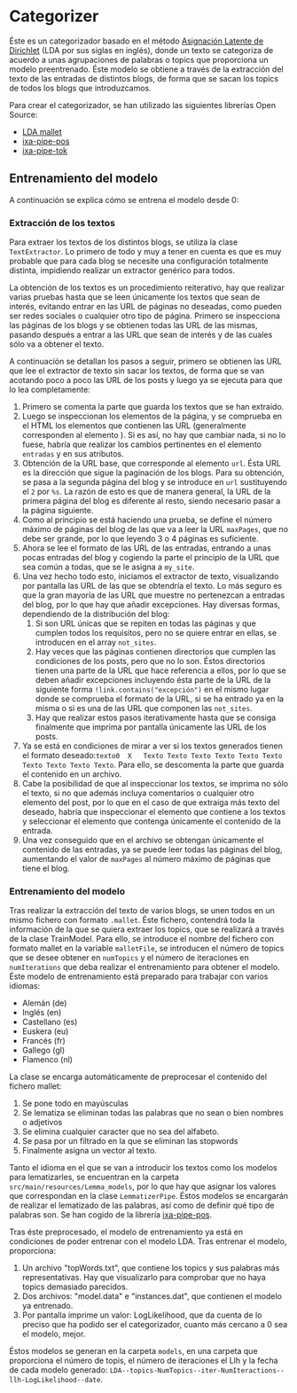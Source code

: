 # Categorizer

Éste es un categorizador basado en el método [Asignación Latente de Dirichlet](https://en.wikipedia.org/wiki/Latent_Dirichlet_allocation) (LDA por sus siglas en inglés), donde un texto se categoriza de acuerdo a unas agrupaciones de palabras o topics que proporciona un modelo preentrenado. Éste modelo se obtiene a través de la extracción del texto de las entradas de distintos blogs, de forma que se sacan los topics de todos los blogs que introduzcamos. 

Para crear el categorizador, se han utilizado las siguientes librerías Open Source:
+ [LDA mallet](http://mallet.cs.umass.edu/)
+ [ixa-pipe-pos](https://github.com/ixa-ehu/ixa-pipe-pos)
+ [ixa-pipe-tok](https://github.com/ixa-ehu/ixa-pipe-tok)

## Entrenamiento del modelo
A continuación se explica cómo se entrena el modelo desde 0:

### Extracción de los textos

Para extraer los textos de los distintos blogs, se utiliza la clase `TextExtractor`. Lo primero de todo y muy a tener en cuenta es que es muy probable que para cada blog se necesite una configuración totalmente distinta, impidiendo realizar un extractor genérico para todos. 

La obtención de los textos es un procedimiento reiterativo, hay que realizar varias pruebas hasta que se leen únicamente los textos que sean de interés, evitando entrar en las URL de páginas no deseadas, como pueden ser redes sociales o cualquier otro tipo de página. Primero se inspecciona las páginas de los blogs y se obtienen todas las URL de las mismas, pasando después a entrar a las URL que sean de interés y de las cuales sólo va a obtener el texto.

A continuación se detallan los pasos a seguir, primero se obtienen las URL que lee el extractor de texto sin sacar los textos, de forma que se van acotando poco a poco las URL de los posts y luego ya se ejecuta para que lo lea completamente:

1. Primero se comenta la parte que guarda los textos que se han extraído.
1. Luego se inspeccionan los elementos de la página, y se comprueba en el HTML los elementos que contienen las URL (generalmente corresponden al elemento <a href= "http://www. ......"> </a>). Si es así, no hay que cambiar nada, si no lo fuese, habría que realizar los cambios pertinentes en el elemento `entradas` y en sus atributos.
1. Obtención de la URL base, que corresponde al elemento `url`. Ésta URL es la dirección que sigue la paginación de los blogs. Para su obtención, se pasa a la segunda página del blog y se introduce en `url` sustituyendo el `2` por `%s`. La razón de esto es que de manera general, la URL de la primera página del blog es diferente al resto, siendo necesario pasar a la página siguiente.
1. Como al principio se está haciendo una prueba, se define el número máximo de páginas del blog de las que va a leer la URL `maxPages`, que no debe ser grande, por lo que leyendo 3 o 4 páginas es suficiente.
1. Ahora se lee el formato de las URL de las entradas, entrando a unas pocas entradas del blog y cogiendo la parte el principio de la URL que sea común a todas, que se le asigna a `my_site`.
1. Una vez hecho todo esto, iniciamos el extractor de texto, visualizando por pantalla las URL de las que se obtendría el texto. Lo más seguro es que la gran mayoría de las URL que muestre no pertenezcan a entradas del blog, por lo que hay que añadir excepciones. Hay diversas formas, dependiendo de la distribución del blog: 
    1. Si son URL únicas que se repiten en todas las páginas y que cumplen todos los requisitos, pero no se quiere entrar en ellas, se introducen en el array `not_sites`.
    1. Hay veces que las páginas contienen directorios que cumplen las condiciones de los posts, pero que no lo son. Éstos directorios tienen una parte de la URL que hace referencia a ellos, por lo que se deben añadir excepciones incluyendo ésta parte de la URL de la siguiente forma `!link.contains("excepción")` en el mismo lugar donde se comprueba el formato de la URL, si se ha entrado ya en la misma o si es una de las URL que componen las `not_sites`.
    1. Hay que realizar estos pasos iterativamente hasta que se consiga finalmente que imprima por pantalla únicamente las URL de los posts.
1. Ya se está en condiciones de mirar a ver si los textos generados tienen el formato deseado:``texto0	X	Texto Texto Texto Texto Texto Texto Texto Texto Texto Texto``. Para ello, se descomenta la parte que guarda el contenido en un archivo.
1. Cabe la posibilidad de que al inspeccionar los textos, se imprima no sólo el texto, si no que además incluya comentarios o cualquier otro elemento del post, por lo que en el caso de que extraiga más texto del deseado, habría que inspeccionar el elemento que contiene a los textos y seleccionar el elemento que contenga únicamente el contenido de la entrada.
1. Una vez conseguido que en el archivo se obtengan únicamente el contenido de las entradas, ya se puede leer todas las páginas del blog, aumentando el valor de `maxPages` al número máximo de páginas que tiene el blog.


### Entrenamiento del modelo

Tras realizar la extracción del texto de varios blogs, se unen todos en un mismo fichero con formato `.mallet`. Éste fichero, contendrá toda la información de la que se quiera extraer los topics, que se realizará a través de la clase TrainModel. Para ello, se introduce el nombre del fichero con formato mallet en la variable `malletFile`, se introducen el número de topics que se desee obtener en `numTopics` y el número de iteraciones en `numIterations` que deba realizar el entrenamiento para obtener el modelo. Éste modelo de entrenamiento está preparado para trabajar con varios idiomas:

+ Alemán (de)
+ Inglés (en)
+ Castellano (es)
+ Euskera (eu)
+ Francés (fr)
+ Gallego (gl)
+ Flamenco (nl)

La clase se encarga automáticamente de preprocesar el contenido del fichero mallet:
1. Se pone todo en mayúsculas
1. Se lematiza se eliminan todas las palabras que no sean o bien nombres o adjetivos
1. Se elimina cualquier caracter que no sea del alfabeto.
1. Se pasa por un filtrado en la que se eliminan las stopwords
1. Finalmente asigna un vector al texto.

Tanto el idioma en el que se van a introducir los textos como los modelos para lematizarles, se encuentran en la carpeta `src/main/resources/Lemma_models`, por lo que hay que asignar los valores que correspondan en la clase `LemmatizerPipe`. Éstos modelos se encargarán de realizar el lematizado de las palabras, así como de definir qué tipo de palabras son. Se han cogido de la librería [ixa-pipe-pos](https://github.com/ixa-ehu/ixa-pipe-pos).

Tras éste preprocesado, el modelo de entrenamiento ya está en condiciones de poder entrenar con el modelo LDA. Tras entrenar el modelo, proporciona:
1. Un archivo "topWords.txt", que contiene los topics y sus palabras más representativas. Hay que visualizarlo para comprobar que no haya topics demasiado parecidos.
1. Dos archivos: "model.data" e "instances.dat", que contienen el modelo ya entrenado.
1. Por pantalla imprime un valor: LogLikelihood, que da cuenta de lo preciso que ha podido ser el categorizador, cuanto más cercano a 0 sea el modelo, mejor.

Éstos modelos se generan en la carpeta `models`, en una carpeta que proporciona el número de topis, el número de iteraciones el Llh y la fecha de cada modelo generado: `LDA--topics-NumTopics--iter-NumIteractions--llh-LogLikelihood--date`.